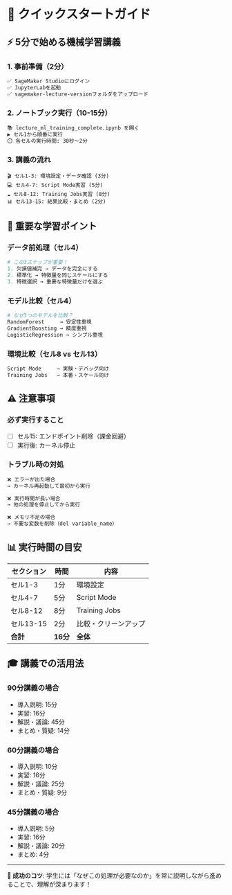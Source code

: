 # 🚀 クイックスタートガイド

## ⚡ 5分で始める機械学習講義

### 1. 事前準備（2分）
```bash
✅ SageMaker Studioにログイン
✅ JupyterLabを起動
✅ sagemaker-lecture-versionフォルダをアップロード
```

### 2. ノートブック実行（10-15分）
```bash
📚 lecture_ml_training_complete.ipynb を開く
▶️ セル1から順番に実行
⏱️ 各セルの実行時間: 30秒〜2分
```

### 3. 講義の流れ
```
🎬 セル1-3: 環境設定・データ確認 (3分)
💻 セル4-7: Script Mode実習 (5分)
☁️ セル8-12: Training Jobs実習 (8分)
📊 セル13-15: 結果比較・まとめ (2分)
```

## 🎯 重要な学習ポイント

### データ前処理（セル4）
```python
# この3ステップが重要！
1. 欠損値補完 → データを完全にする
2. 標準化 → 特徴量を同じスケールにする  
3. 特徴選択 → 重要な特徴量だけを選ぶ
```

### モデル比較（セル4）
```python
# なぜ3つのモデルを比較？
RandomForest     → 安定性重視
GradientBoosting → 精度重視
LogisticRegression → シンプル重視
```

### 環境比較（セル8 vs セル13）
```python
Script Mode     → 実験・デバッグ向け
Training Jobs   → 本番・スケール向け
```

## ⚠️ 注意事項

### 必ず実行すること
- [ ] セル15: エンドポイント削除（課金回避）
- [ ] 実行後: カーネル停止

### トラブル時の対処
```bash
❌ エラーが出た場合
→ カーネル再起動して最初から実行

❌ 実行時間が長い場合  
→ 他の処理を停止してから実行

❌ メモリ不足の場合
→ 不要な変数を削除（del variable_name）
```

## 📊 実行時間の目安

| セクション | 時間 | 内容 |
|-----------|------|------|
| セル1-3 | 1分 | 環境設定 |
| セル4-7 | 5分 | Script Mode |
| セル8-12 | 8分 | Training Jobs |
| セル13-15 | 2分 | 比較・クリーンアップ |
| **合計** | **16分** | **全体** |

## 🎓 講義での活用法

### 90分講義の場合
- 導入説明: 15分
- 実習: 16分  
- 解説・議論: 45分
- まとめ・質疑: 14分

### 60分講義の場合
- 導入説明: 10分
- 実習: 16分
- 解説・議論: 25分
- まとめ・質疑: 9分

### 45分講義の場合
- 導入説明: 5分
- 実習: 16分
- 解説・議論: 20分
- まとめ: 4分

---

**🎯 成功のコツ**: 学生には「なぜこの処理が必要なのか」を常に説明しながら進めることで、理解が深まります！
